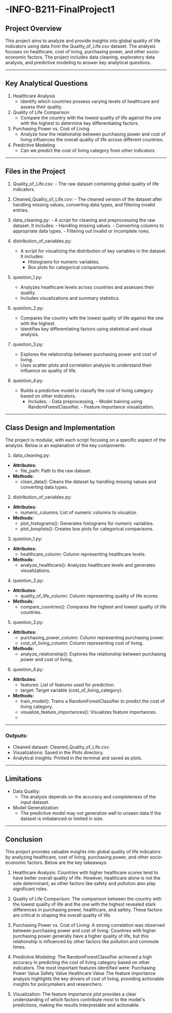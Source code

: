 # -INFO-B211-FinalProject1

## Project Overview

This project aims to analyze and provide insights into global quality of life indicators using data from the Quality_of_Life.csv dataset. The analysis focuses on healthcare, cost of living, purchasing power, and other socio-economic factors. The project includes data cleaning, exploratory data analysis, and predictive modeling to answer key analytical questions.

---

## Key Analytical Questions

  1. Healthcare Analysis
     - Identify which countries possess varying levels of healthcare and assess their quality.
  2. Quality of Life Comparison
     - Compare the country with the lowest quality of life against the one with the highest to determine key differentiating factors.
  3. Purchasing Power vs. Cost of Living
     - Analyze how the relationship between purchasing power and cost of living influences the overall quality of life across different countries.
  4. Predictive Modeling
     - Can we predict the cost of living category from other indicators

---

## Files in the Project

  1. Quality_of_Life.csv:
    - The raw dataset containing global quality of life indicators.

  2. Cleaned_Quality_of_Life.csv:
    - The cleaned version of the dataset after handling missing values, converting data types, and filtering invalid entries.

  3. data_cleaning.py:
    - A script for cleaning and preprocessing the raw dataset. It includes:
          - Handling missing values.
          - Converting columns to appropriate data types.
          - Filtering out invalid or incomplete rows.
     
  4. distribution_of_variables.py:
     - A script for visualizing the distribution of key variables in the dataset. It includes:
          - Histograms for numeric variables.
          - Box plots for categorical comparisons.

  5. question_1.py:
     - Analyzes healthcare levels across countries and assesses their quality.
     - Includes visualizations and summary statistics.
     
  6. question_2.py:
     - Compares the country with the lowest quality of life against the one with the highest.
     - Identifies key differentiating factors using statistical and visual analysis.

  7. question_3.py:
     - Explores the relationship between purchasing power and cost of living.
     - Uses scatter plots and correlation analysis to understand their influence on quality of life.

  8. question_4.py:
     - Builds a predictive model to classify the cost of living category based on other indicators.
          - Includes:
                - Data preprocessing.
                - Model training using RandomForestClassifier.
                - Feature importance visualization.

---

## Class Design and Implementation

The project is modular, with each script focusing on a specific aspect of the analysis. Below is an explanation of the key components:

1. data_cleaning.py:
 - **Attributes:**
      - file_path: Path to the raw dataset.
 - **Methods:**
      - clean_data(): Cleans the dataset by handling missing values and converting data types.

2. distribution_of_variables.py:
  - **Attributes:**
      - numeric_columns: List of numeric columns to visualize.
  - **Methods:**
      - plot_histograms(): Generates histograms for numeric variables.
      - plot_boxplots(): Creates box plots for categorical comparisons.

3. question_1.py:
  - **Attributes:**
      - healthcare_column: Column representing healthcare levels.
  - **Methods:**
      - analyze_healthcare(): Analyzes healthcare levels and generates visualizations.

4. question_2.py:
  - **Attributes:**
     - quality_of_life_column: Column representing quality of life scores.
  - **Methods:**
     - compare_countries(): Compares the highest and lowest quality of life countries.

5. question_3.py:
  - **Attributes:**
      - purchasing_power_column: Column representing purchasing power.
      - cost_of_living_column: Column representing cost of living.
  - **Methods:**
      - analyze_relationship(): Explores the relationship between purchasing power and cost of living.

6. question_4.py:
  - **Attributes:**
      - features: List of features used for prediction.
      - target: Target variable (cost_of_living_category).
  - **Methods:**
      - train_model(): Trains a RandomForestClassifier to predict the cost of living category.
      - visualize_feature_importances(): Visualizes feature importances.
      - 
---

### Outputs:
  - Cleaned dataset: Cleaned_Quality_of_Life.csv.
  - Visualizations: Saved in the Plots directory.
  - Analytical insights: Printed in the terminal and saved as plots.

---

## Limitations
 - Data Quality:
    - The analysis depends on the accuracy and completeness of the input dataset.
 - Model Generalization:
   - The predictive model may not generalize well to unseen data if the dataset is imbalanced or limited in size.

---
## Conclusion
This project provides valuable insights into global quality of life indicators by analyzing healthcare, cost of living, purchasing power, and other socio-economic factors. Below are the key takeaways:

1. Healthcare Analysis:
Countries with higher healthcare scores tend to have better overall quality of life. However, healthcare alone is not the sole determinant, as other factors like safety and pollution also play significant roles.

2. Quality of Life Comparison:
The comparison between the country with the lowest quality of life and the one with the highest revealed stark differences in purchasing power, healthcare, and safety. These factors are critical in shaping the overall quality of life.

3. Purchasing Power vs. Cost of Living:
A strong correlation was observed between purchasing power and cost of living. Countries with higher purchasing power generally have a higher quality of life, but this relationship is influenced by other factors like pollution and commute times.

4. Predictive Modeling:
The RandomForestClassifier achieved a high accuracy in predicting the cost of living category based on other indicators. The most important features identified were:
Purchasing Power Value
Safety Value
Healthcare Value
The feature importance analysis highlights the key drivers of cost of living, providing actionable insights for policymakers and researchers.

5. Visualization:
The feature importance plot provides a clear understanding of which factors contribute most to the model's predictions, making the results interpretable and actionable.

